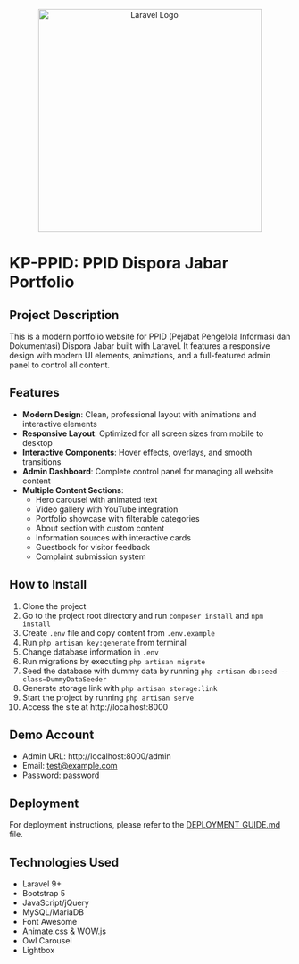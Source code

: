<p align="center"><a href="https://laravel.com" target="_blank"><img src="https://raw.githubusercontent.com/laravel/art/master/logo-lockup/5%20SVG/2%20CMYK/1%20Full%20Color/laravel-logolockup-cmyk-red.svg" width="400" alt="Laravel Logo"></a></p>

# KP-PPID: PPID Dispora Jabar Portfolio

## Project Description
This is a modern portfolio website for PPID (Pejabat Pengelola Informasi dan Dokumentasi) Dispora Jabar built with Laravel. It features a responsive design with modern UI elements, animations, and a full-featured admin panel to control all content.

## Features

- **Modern Design**: Clean, professional layout with animations and interactive elements
- **Responsive Layout**: Optimized for all screen sizes from mobile to desktop
- **Interactive Components**: Hover effects, overlays, and smooth transitions
- **Admin Dashboard**: Complete control panel for managing all website content
- **Multiple Content Sections**:
  - Hero carousel with animated text
  - Video gallery with YouTube integration
  - Portfolio showcase with filterable categories
  - About section with custom content
  - Information sources with interactive cards
  - Guestbook for visitor feedback
  - Complaint submission system

## How to Install
1. Clone the project
2. Go to the project root directory and run `composer install` and `npm install`
3. Create `.env` file and copy content from `.env.example`
4. Run `php artisan key:generate` from terminal
5. Change database information in `.env`
6. Run migrations by executing `php artisan migrate`
7. Seed the database with dummy data by running `php artisan db:seed --class=DummyDataSeeder`
8. Generate storage link with `php artisan storage:link`
9. Start the project by running `php artisan serve`
10. Access the site at http://localhost:8000

## Demo Account
- Admin URL: http://localhost:8000/admin
- Email: test@example.com
- Password: password

## Deployment
For deployment instructions, please refer to the [DEPLOYMENT_GUIDE.md](./DEPLOYMENT_GUIDE.md) file.

## Technologies Used
- Laravel 9+
- Bootstrap 5
- JavaScript/jQuery
- MySQL/MariaDB
- Font Awesome
- Animate.css & WOW.js
- Owl Carousel
- Lightbox

